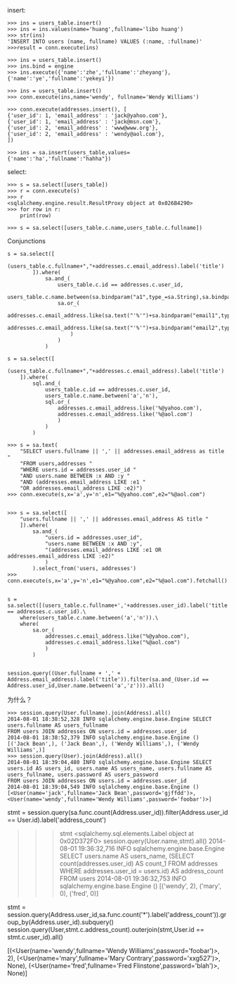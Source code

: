 
insert:

	>>> ins = users_table.insert()
	>>> ins = ins.values(name='huang',fullname='libo huang')
	>>> str(ins)
	'INSERT INTO users (name, fullname) VALUES (:name, :fullname)'
	>>>result = conn.execute(ins)

	>>> ins = users_table.insert()
	>>> ins.bind = engine
	>>> ins.execute({'name':'zhe','fullname':'zheyang'},{'name':'ye','fullname':'yekeyi'})

	>>> ins = users_table.insert()
	>>> conn.execute(ins,name='wendy', fullname='Wendy Williams')
	
	>>> conn.execute(addresses.insert(), [
	{'user_id': 1, 'email_address' : 'jack@yahoo.com'},
	{'user_id': 1, 'email_address' : 'jack@msn.com'},
	{'user_id': 2, 'email_address' : 'www@www.org'},
	{'user_id': 2, 'email_address' : 'wendy@aol.com'},
	])

	>>> ins = sa.insert(users_table,values={'name':'ha','fullname':"hahha"})
	
	
select:

	>>> s = sa.select([users_table])
	>>> r = conn.execute(s)
	>>> r
	<sqlalchemy.engine.result.ResultProxy object at 0x026B4290>
	>>> for row in r:
		print(row)

	>>> s = sa.select([users_table.c.name,users_table.c.fullname])


Conjunctions

	s = sa.select([
			(users_table.c.fullname+","+addresses.c.email_address).label('title')
			]).where(
				sa.and_(
					users_table.c.id == addresses.c.user_id,
					users_table.c.name.between(sa.bindparam("a1",type_=sa.String),sa.bindparam("a2",type_=sa.String)),
					sa.or_(
						addresses.c.email_address.like(sa.text("'%'")+sa.bindparam("email1",type_=sa.String)),
						addresses.c.email_address.like(sa.text("'%'")+sa.bindparam("email2",type_=sa.String))
						)
					)
				)

	s = sa.select([
		(users_table.c.fullname+","+addresses.c.email_address).label('title')
		]).where(
			sql.and_(
				users_table.c.id == addresses.c.user_id,
				users_table.c.name.between('a','n'),
				sql.or_(
					addresses.c.email_address.like('%@yahoo.com'),
					addresses.c.email_address.like('%@aol.com')
					)
				)
			)

	>>> s = sa.text(
		"SELECT users.fullname || ',' || addresses.email_address as title "
		"FROM users,addresses "
		"WHERE users.id = addresses.user_id "
		"AND users.name BETWEEN :x AND :y "
		"AND (addresses.email_address LIKE :e1 "
		"OR addresses.email_address LIKE :e2)")
	>>> conn.execute(s,x='a',y='n',e1="%@yahoo.com",e2="%@aol.com")


	>>> s = sa.select([
		"users.fullname || ',' || addresses.email_address AS title "
		]).where(
			sa.and_(
				"users.id = addresses.user_id",
				"users.name BETWEEN :x AND :y",
				"(addresses.email_address LIKE :e1 OR addresses.email_address LIKE :e2)"
				)
			).select_from('users, addresses')
	>>> conn.execute(s,x='a',y='n',e1="%@yahoo.com",e2="%@aol.com").fetchall()


	s = sa.select([(users_table.c.fullname+','+addresses.user_id).label('title')]).where(users_table.c.id == addresses.c.user_id).\
	    where(users_table.c.name.between('a','n')).\
	    where(
		    sa.or_(
			    addresses.c.email_address.like("%@yahoo.com"),
			    addresses.c.email_address.like("%@aol.com")
			    )
		    )


	session.query((User.fullname + ',' + Address.email_address).label('title')).filter(sa.and_(User.id == Address.user_id,User.name.between('a','z'))).all()

为什么？

	>>> session.query(User.fullname).join(Address).all()
	2014-08-01 18:38:52,328 INFO sqlalchemy.engine.base.Engine SELECT users.fullname AS users_fullname 
	FROM users JOIN addresses ON users.id = addresses.user_id
	2014-08-01 18:38:52,379 INFO sqlalchemy.engine.base.Engine ()
	[('Jack Bean',), ('Jack Bean',), ('Wendy Williams',), ('Wendy Williams',)]
	>>> session.query(User).join(Address).all()
	2014-08-01 18:39:04,480 INFO sqlalchemy.engine.base.Engine SELECT users.id AS users_id, users.name AS users_name, users.fullname AS users_fullname, users.password AS users_password 
	FROM users JOIN addresses ON users.id = addresses.user_id
	2014-08-01 18:39:04,549 INFO sqlalchemy.engine.base.Engine ()
	[<User(name='jack',fullname='Jack Bean',password='gjffdd')>, <User(name='wendy',fullname='Wendy Williams',password='foobar')>]



stmt = session.query(sa.func.count(Address.user_id)).filter(Address.user_id == User.id).label('address_count')
>>> stmt
<sqlalchemy.sql.elements.Label object at 0x02D372F0>
>>> session.query(User.name,stmt).all()
2014-08-01 19:36:32,716 INFO sqlalchemy.engine.base.Engine SELECT users.name AS users_name, (SELECT count(addresses.user_id) AS count_1 
FROM addresses 
WHERE addresses.user_id = users.id) AS address_count 
FROM users
2014-08-01 19:36:32,753 INFO sqlalchemy.engine.base.Engine ()
[('wendy', 2), ('mary', 0), ('fred', 0)]


stmt = session.query(Address.user_id,sa.func.count('*').label('address_count')).group_by(Address.user_id).subquery()
session.query(User,stmt.c.address_count).outerjoin(stmt,User.id == stmt.c.user_id).all()

[(<User(name='wendy',fullname='Wendy Williams',password='foobar')>, 2), (<User(name='mary',fullname='Mary Contrary',password='xxg527')>, None), (<User(name='fred',fullname='Fred Flinstone',password='blah')>, None)]